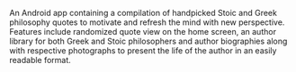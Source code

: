 An Android app containing a compilation of handpicked Stoic and Greek philosophy quotes to motivate and refresh the mind with new perspective. Features include randomized quote view on the home screen, an author library for both Greek and Stoic philosophers and author biographies along with respective photographs to present the life of the author in an easily readable format. 
